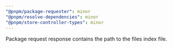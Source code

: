 ```yaml
---
"@pnpm/package-requester": minor
"@pnpm/resolve-dependencies": minor
"@pnpm/store-controller-types": minor
---
```


Package request response contains the path to the files index file.
